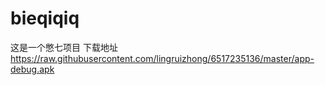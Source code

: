 # bieqiqiq

这是一个憋七项目 下载地址 https://raw.githubusercontent.com/lingruizhong/6517235136/master/app-debug.apk
